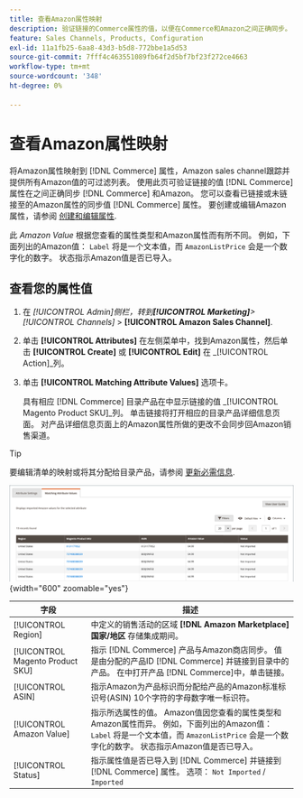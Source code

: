 ```yaml
---
title: 查看Amazon属性映射
description: 验证链接的Commerce属性的值，以便在Commerce和Amazon之间正确同步。
feature: Sales Channels, Products, Configuration
exl-id: 11a1fb25-6aa8-43d3-b5d8-772bbe1a5d53
source-git-commit: 7fff4c463551089fb64f2d5bf7bf23f272ce4663
workflow-type: tm+mt
source-wordcount: '348'
ht-degree: 0%

---
```


# 查看Amazon属性映射

将Amazon属性映射到 [!DNL Commerce] 属性，Amazon sales channel跟踪并提供所有Amazon值的可过滤列表。 使用此页可验证链接的值 [!DNL Commerce] 属性在之间正确同步 [!DNL Commerce] 和Amazon。 您可以查看已链接或未链接至的Amazon属性的同步值 [!DNL Commerce] 属性。 要创建或编辑Amazon属性，请参阅 [创建和编辑属性](./creating-attributes.md).

此 _Amazon Value_ 根据您查看的属性类型和Amazon属性而有所不同。 例如，下面列出的Amazon值： `Label` 将是一个文本值，而 `AmazonListPrice` 会是一个数字化的数字。 状态指示Amazon值是否已导入。

## 查看您的属性值

1. 在 _[!UICONTROL Admin]_侧栏，转到&#x200B;**[!UICONTROL Marketing]**>_[!UICONTROL Channels]_ > **[!UICONTROL Amazon Sales Channel]**.

1. 单击 **[!UICONTROL Attributes]** 在左侧菜单中，找到Amazon属性，然后单击 **[!UICONTROL Create]** 或 **[!UICONTROL Edit]** 在 _[!UICONTROL Action]_列。

1. 单击 **[!UICONTROL Matching Attribute Values]** 选项卡。

   具有相应 [!DNL Commerce] 目录产品在中显示链接的值 _[!UICONTROL Magento Product SKU]_列。 单击链接将打开相应的目录产品详细信息页面。 对产品详细信息页面上的Amazon属性所做的更改不会同步回Amazon销售渠道。

>[!TIP]
>要编辑清单的映射或将其分配给目录产品，请参阅 [更新必需信息](./amazon-manually-update-incomplete-listing.md).

![查看属性值](assets/amazon-managing-attribute-values.png){width="600" zoomable="yes"}

| 字段 | 描述 |
|----------------------------------|----------------------------------------------------------------------------------------------------------------------------------------------------------------------------------------------------------------------------------------------------------------------------------------------------------------------------------------|
| [!UICONTROL Region] | 中定义的销售活动的区域 **[!DNL Amazon Marketplace]国家/地区** 存储集成期间。 |
| [!UICONTROL Magento Product SKU] | 指示 [!DNL Commerce] 产品与Amazon商店同步。 值是由分配的产品ID [!DNL Commerce] 并链接到目录中的产品。 在中打开产品 [!DNL Commerce]中，单击链接。 |
| [!UICONTROL ASIN] | 指示Amazon为产品标识而分配给产品的Amazon标准标识号(ASIN) 10个字符的字母数字唯一标识符。 |
| [!UICONTROL Amazon Value] | 指示所选属性的值。 Amazon值因您查看的属性类型和Amazon属性而异。 例如，下面列出的Amazon值： `Label` 将是一个文本值，而 `AmazonListPrice` 会是一个数字化的数字。 状态指示Amazon值是否已导入。 |
| [!UICONTROL Status] | 指示属性值是否已导入到 [!DNL Commerce] 并链接到 [!DNL Commerce] 属性。 选项： `Not Imported` / `Imported` |
